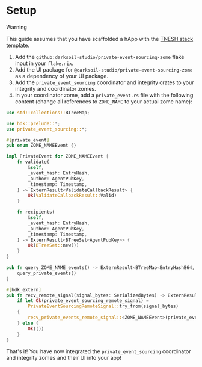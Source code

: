 # Setup

> [!WARNING]
> This guide assumes that you have scaffolded a hApp with the [TNESH stack template](https://darksoil.studio/tnesh-stack).

1. Add the `github:darksoil-studio/private-event-sourcing-zome` flake input in your `flake.nix`.
2. Add the UI package for `@darksoil-studio/private-event-sourcing-zome` as a dependency of your UI package.
3. Add the `private_event_sourcing` coordinator and integrity crates to your integrity and coordinator zomes.
4. In your coordinator zome, add a `private_event.rs` file with the following content (change all references to `ZOME_NAME` to your actual zome name):


```rust
use std::collections::BTreeMap;

use hdk::prelude::*;
use private_event_sourcing::*;

#[private_event]
pub enum ZOME_NAMEEvent {}

impl PrivateEvent for ZOME_NAMEEvent {
    fn validate(
        &self,
        _event_hash: EntryHash,
        _author: AgentPubKey,
        _timestamp: Timestamp,
    ) -> ExternResult<ValidateCallbackResult> {
        Ok(ValidateCallbackResult::Valid)
    }

    fn recipients(
        &self,
        _event_hash: EntryHash,
        _author: AgentPubKey,
        _timestamp: Timestamp,
    ) -> ExternResult<BTreeSet<AgentPubKey>> {
        Ok(BTreeSet::new())
    }
}

pub fn query_ZOME_NAME_events() -> ExternResult<BTreeMap<EntryHashB64, SignedEvent<ZOME_NAMEEvent>>> {
    query_private_events()
}

#[hdk_extern]
pub fn recv_remote_signal(signal_bytes: SerializedBytes) -> ExternResult<()> {
    if let Ok(private_event_sourcing_remote_signal) =
        PrivateEventSourcingRemoteSignal::try_from(signal_bytes)
    {
        recv_private_events_remote_signal::<ZOME_NAMEEvent>(private_event_sourcing_remote_signal)
    } else {
        Ok(())
    }
}
```

That's it! You have now integrated the `private_event_sourcing` coordinator and integrity zomes and their UI into your app!


